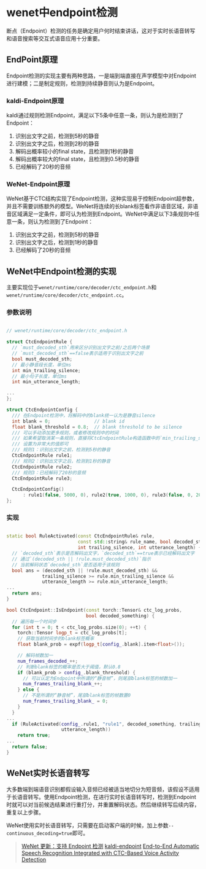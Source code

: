 # wenet中endpoint检测

断点（Endpoint）检测的任务是确定用户何时结束讲话，这对于实时长语音转写和语音搜索等交互式语音应用十分重要。

## EndPoint原理

Endpoint检测的实现主要有两种思路，一是端到端直接在声学模型中对Endpoint进行建模；二是制定规则，检测到持续静音则认为是Endpoint。

### kaldi-Endpoint原理

kaldi通过规则检测Endpoint，满足以下5条中任意一条，则认为是检测到了Endpoint：

1. 识别出文字之前，检测到5秒的静音
2. 识别出文字之后，检测到2秒的静音
3. 解码出概率较小的final state，且检测到1秒的静音
4. 解码出概率较大的final state，且检测到0.5秒的静音
5. 已经解码了20秒的音频

### WeNet-Endpoint原理

WeNet基于CTC结构实现了Endpoint检测，这种实现易于控制Endpoint超参数，并且不需要训练额外的模型。WeNet将连续的长blank标签看作非语音区域，非语音区域满足一定条件，即可认为检测到Endpoint。WeNet中满足以下3条规则中任意一条，则认为检测到了Endpoint：

1. 识别出文字之前，检测到5秒的静音
2. 识别出文字之后，检测到1秒的静音
3. 已经解码了20秒的音频

## WeNet中Endpoint检测的实现

主要实现位于`wenet/runtime/core/decoder/ctc_endpoint.h`和`wenet/runtime/core/decoder/ctc_endpoint.cc`。

### 参数说明

```cpp

// wenet/runtime/core/decoder/ctc_endpoint.h

struct CtcEndpointRule {
  // `must_decoded_sth`用来区分识别出文字之前/之后两个场景
  // `must_decoded_sth`==false表示适用于识别出文字之前
  bool must_decoded_sth;
  // 最小静音段长度，单位ms
  int min_trailing_silence;
  // 最小句子长度，单位ms
  int min_utterance_length;

...
};

struct CtcEndpointConfig {
  /// 在Endpoint检测中，将解码中的blank统一认为是静音silence
  int blank = 0;                // blank id
  float blank_threshold = 0.8;  // blank threshold to be silence
  /// 可以手动添加更多规则，或者修改规则中的时间
  /// 如果希望取消某一条规则，直接将CtcEndpointRule构造函数中的`min_trailing_silence`
  /// 设置为非常大的值即可
  /// 规则1：识别出文字之前，检测到5秒的静音
  CtcEndpointRule rule1;
  /// 规则2：识别出文字之后，检测到1秒的静音
  CtcEndpointRule rule2;
  /// 规则3：已经解码了20秒的音频
  CtcEndpointRule rule3;

  CtcEndpointConfig()
      : rule1(false, 5000, 0), rule2(true, 1000, 0), rule3(false, 0, 20000) {}
};
```

### 实现

```cpp

static bool RuleActivated(const CtcEndpointRule& rule,
                          const std::string& rule_name, bool decoded_sth,
                          int trailing_silence, int utterance_length) {
  // `decoded_sth`表示是否解码出文字，`decoded_sth`==true表示已经解码出文字
  // 通过`(decoded_sth || !rule.must_decoded_sth)`指示
  // 当前解码状态`decoded_sth`是否适用于该规则
  bool ans = (decoded_sth || !rule.must_decoded_sth) &&
             trailing_silence >= rule.min_trailing_silence &&
             utterance_length >= rule.min_utterance_length;
...
  return ans;
}

bool CtcEndpoint::IsEndpoint(const torch::Tensor& ctc_log_probs,
                             bool decoded_something) {
  // 遍历每一个时间步
  for (int t = 0; t < ctc_log_probs.size(0); ++t) {
    torch::Tensor logp_t = ctc_log_probs[t];
    // 获取当前时间步的blank标签概率
    float blank_prob = expf(logp_t[config_.blank].item<float>());

    // 解码帧数加一
    num_frames_decoded_++;
    // 判断blank标签的概率是否大于阈值，默认0.8
    if (blank_prob > config_.blank_threshold) {
      // 可以认定为Endpoint中所谓的“静音帧”，则尾部blank标签的帧数加一
      num_frames_trailing_blank_++;
    } else {
      // 不是所谓的“静音帧”，尾部blank标签的帧数置0
      num_frames_trailing_blank_ = 0;
    }
  }
...
  if (RuleActivated(config_.rule1, "rule1", decoded_something, trailing_silence,
                    utterance_length))
    return true;
...
  return false;
}
```

## WeNet实时长语音转写

大多数端到端语音识别都假设输入音频已经被适当地切分为短音频，该假设不适用于长语音转写。使用Endpoint检测，在进行实时长语音转写时，检测到Endpoint时就可以对当前候选结果进行重打分，并重置解码状态。然后继续转写后续内容，重复以上步骤。

WeNet使用实时长语音转写，只需要在启动客户端的时候，加上参数`--continuous_decoding=true`即可。

> [WeNet 更新：支持 Endpoint 检测](https://mp.weixin.qq.com/s/Y5c2GzdAO9RT5Es6b7fhaQ)
> [kaldi-endpoint](https://github.com/kaldi-asr/kaldi/blob/6260b27d146e466c7e1e5c60858e8da9fd9c78ae/src/online2/online-endpoint.h#L132-L150)
> [End-to-End Automatic Speech Recognition Integrated with CTC-Based Voice Activity Detection](https://arxiv.org/pdf/2002.00551.pdf)